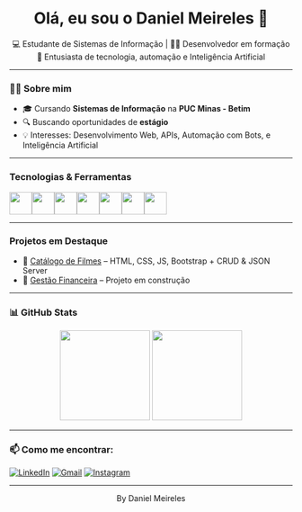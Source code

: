 <h1 align="center">Olá, eu sou o Daniel Meireles 👋</h1>

<p align="center">
💻 Estudante de Sistemas de Informação | 👨‍💻 Desenvolvedor em formação <br>
🚀 Entusiasta de tecnologia, automação e Inteligência Artificial
</p>

---

### 👨‍🎓 Sobre mim

- 🎓 Cursando **Sistemas de Informação** na **PUC Minas - Betim**
- 🔍 Buscando oportunidades de **estágio**
- 💡 Interesses: Desenvolvimento Web, APIs, Automação com Bots, e Inteligência Artificial

---

### Tecnologias & Ferramentas

<div style="display: flex; flex-wrap: wrap;">
  <img src="https://cdn.jsdelivr.net/gh/devicons/devicon/icons/html5/html5-original.svg" width="40px"/>
  <img src="https://cdn.jsdelivr.net/gh/devicons/devicon/icons/css3/css3-original.svg" width="40px"/>
  <img src="https://cdn.jsdelivr.net/gh/devicons/devicon/icons/javascript/javascript-original.svg" width="40px"/>
  <img src="https://cdn.jsdelivr.net/gh/devicons/devicon/icons/bootstrap/bootstrap-original.svg" width="40px"/>
  <img src="https://cdn.jsdelivr.net/gh/devicons/devicon/icons/git/git-original.svg" width="40px"/>
  <img src="https://cdn.jsdelivr.net/gh/devicons/devicon/icons/nodejs/nodejs-original.svg" width="40px"/>
  <img src="https://cdn.jsdelivr.net/gh/devicons/devicon/icons/csharp/csharp-original.svg" width="40px"/>
</div>

---

### Projetos em Destaque

- 🔹 [Catálogo de Filmes](https://github.com/seuusuario/catalogo-filmes) – HTML, CSS, JS, Bootstrap + CRUD & JSON Server
- 🔹 [Gestão Financeira](https://github.com/seuusuario/gestao-financeira) – Projeto em construção

---

### 📊 GitHub Stats

<div align="center">
  <img height="160em" src="https://github-readme-stats.vercel.app/api?username=seuusuario&show_icons=true&theme=github_dark&count_private=true"/>
  <img height="160em" src="https://github-readme-stats.vercel.app/api/top-langs/?username=seuusuario&layout=compact&langs_count=7&theme=github_dark"/>
</div>

---

### 📫 Como me encontrar:

[![LinkedIn](https://img.shields.io/badge/LinkedIn-0077B5?style=flat-square&logo=linkedin&logoColor=white)](https://www.linkedin.com/in/seunome/)
[![Gmail](https://img.shields.io/badge/Email-D14836?style=flat-square&logo=gmail&logoColor=white)](mailto:seuemail@gmail.com)
[![Instagram](https://img.shields.io/badge/Instagram-E4405F?style=flat-square&logo=instagram&logoColor=white)](https://instagram.com/seuuser)

---

<p align="center">By Daniel Meireles</p>

